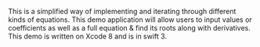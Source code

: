 This is a simplified way of implementing and iterating through different kinds of equations. This demo application will allow users to input values or coefficients as well as a full equation & find its roots along with derivatives. This demo is written on Xcode 8 and is in swift 3.
